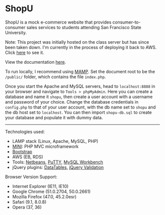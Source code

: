# ShopU

ShopU is a mock e-commerce website that provides consumer-to-consumer
sales services to students attending San Francisco State University.

Note: This project was initially hosted on the class server but has since been
taken down. I'm currently in the process of deploying it back to AWS. Click
[here](http://shopu-env.bzwc52z8ia.us-west-2.elasticbeanstalk.com/) to see it.

View the documentation
[here](https://drive.google.com/open?id=0B55GKCB0LxY4RjRCMXhnNUdPb0k).

To run locally, I recommend using [MAMP](https://www.mamp.info/en/).
Set the document root to be the `/public/` folder, which contains the file `index.php`.

Once you start the Apache and MySQL servers, head to `localhost:8888` in your
browser and navigate to `Tools > phpMyAdmin`. Here you can create a database
and name it `shopu`, then create a user account with a username and password
of your choice. Change the database credentials in `config.php` to that of your
user account, with the db name set to `shopu` and the db host set to `localhost`.
You can then import `shopu-db.sql` to create your database and populate it
with dummy data.

<hr>

Technologies used:
* LAMP stack (Linux, Apache, MySQL, PHP)
* [MINI]: PHP MVC microframework
* [Bootstrap]
* AWS (EB, RDS)
* Tools: [Netbeans], [PuTTY], [MySQL Workbench]
* jQuery plugins: [DataTables], [jQuery Validation]

Browser Version Support:
* Internet Explorer (IE11, IE10)
* Google Chrome (51.0.2704, 50.0.2661)
* Mozilla Firefox (47.0, 45.2.0esr)
* Safari (9.1, 8.0.8)
* Opera (37, 36)

<!-- links -->

[MINI]: https://github.com/panique/mini
[Bootstrap]: https://getbootstrap.com
[DataTables]: https://datatables.net
[jQUery Validation]: https://jqueryvalidation.org
[Netbeans]: https://netbeans.org/
[PuTTY]: http://www.putty.org/
[MySQL Workbench]: https://www.mysql.com/products/workbench/
